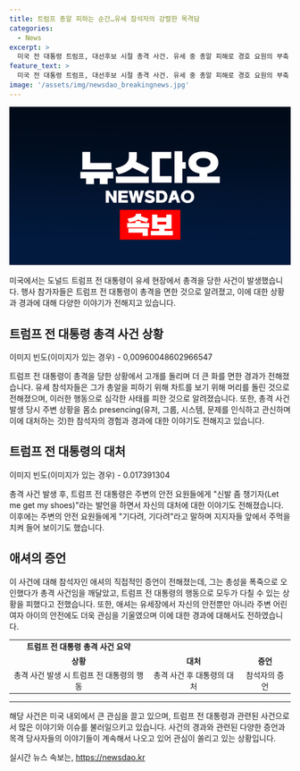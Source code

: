 ```yaml
---
title: 트럼프 총알 피하는 순간…유세 참석자의 강렬한 목격담
categories:
  - News
excerpt: >
  미국 전 대통령 트럼프, 대선후보 시절 총격 사건. 유세 중 총알 피해로 경호 요원의 부축 받다가 방탄조끼가 귀 기저귀 부근을 관통하는 사고를 당했다. 경호원들의 관절 구속 후 주먹을 들며 일어선 트럼프 전 대통령, 차트 보러 돌아볼뻔했다. 사고로 인한 민간인 희생 가능성에 경험한 이들을 위로하는 애셔의 진술. 신속 대처로 더 큰 재앙 피한 트럼프 전 대통령 관련 영상 및 목격자 진술.
feature_text: >
  미국 전 대통령 트럼프, 대선후보 시절 총격 사건. 유세 중 총알 피해로 경호 요원의 부축 받다가 방탄조끼가 귀 기저귀 부근을 관통하는 사고를 당했다. 경호원들의 관절 구속 후 주먹을 들며 일어선 트럼프 전 대통령, 차트 보러 돌아볼뻔했다. 사고로 인한 민간인 희생 가능성에 경험한 이들을 위로하는 애셔의 진술. 신속 대처로 더 큰 재앙 피한 트럼프 전 대통령 관련 영상 및 목격자 진술.
image: '/assets/img/newsdao_breakingnews.jpg'
---
```


<p><img src="/assets/img/newsdao_breakingnews.jpg" alt="flaretime 속보" /></p>

<p data-ke-size="size16">미국에서는 도널드 트럼프 전 대통령이 유세 현장에서 총격을 당한 사건이 발생했습니다. 행사 참가자들은 트럼프 전 대통령이 총격을 면한 것으로 알려졌고, 이에 대한 상황과 경과에 대해 다양한 이야기가 전해지고 있습니다.</p>

<h2 data-ke-size="size26">트럼프 전 대통령 총격 사건 상황</h2>

<p>이미지 빈도(이미지가 있는 경우) - 0,00960048602966547</p>

<p data-ke-size="size16">트럼프 전 대통령이 총격을 당한 상황에서 고개를 돌리며 더 큰 화를 면한 경과가 전해졌습니다. 유세 참석자들은 그가 총알을 피하기 위해 차트를 보기 위해 머리를 돌린 것으로 전해졌으며, 이러한 행동으로 심각한 사태를 피한 것으로 알려졌습니다. 또한, 총격 사건 발생 당시 주변 상황을 몸소 presencing(유저, 그룹, 시스템, 문제를 인식하고 관신하며 이에 대처하는 것)한 참석자의 경험과 경과에 대한 이야기도 전해지고 있습니다.</p>

<h2 data-ke-size="size26">트럼프 전 대통령의 대처</h2>

<p>이미지 빈도(이미지가 있는 경우) - 0.017391304</p>

<p data-ke-size="size16">총격 사건 발생 후, 트럼프 전 대통령은 주변의 안전 요원들에게 "신발 좀 챙기자(Let me get my shoes)"라는 발언을 하면서 자신의 대처에 대한 이야기도 전해졌습니다. 이후에는 주변의 안전 요원들에게 "기다려, 기다려"라고 말하며 지지자들 앞에서 주먹을 치켜 들어 보이기도 했습니다.</p>

<h2 data-ke-size="size26">애셔의 증언</h2>

<p data-ke-size="size16">이 사건에 대해 참석자인 애셔의 직접적인 증언이 전해졌는데, 그는 총성을 폭죽으로 오인했다가 총격 사건임을 깨달았고, 트럼프 전 대통령의 행동으로 모두가 다칠 수 있는 상황을 피했다고 전했습니다. 또한, 애셔는 유세장에서 자신의 안전뿐만 아니라 주변 어린 여자 아이의 안전에도 더욱 관심을 기울였으며 이에 대한 경과에 대해서도 전하였습니다. </p>

<table>
    <tr>
        <td style="text-align: center; height: 17px;"><b>트럼프 전 대통령 총격 사건 요약</b></td>
    </tr>
    <tr>
        <td style="text-align: center; height: 17px;"><b>상황</b></td>
        <td style="text-align: center; height: 17px;"><b>대처</b></td>
        <td style="text-align: center; height: 17px;"><b>증언</b></td>
    </tr>
    <tr>
        <td style="text-align: center; height: 17px;">총격 사건 발생 시 트럼프 전 대통령의 행동</td>
        <td style="text-align: center; height: 17px;">총격 사건 후 대통령의 대처</td>
        <td style="text-align: center; height: 17px;">참석자의 증언</td>
    </tr>
</table>

<hr>

<p data-ke-size="size16">해당 사건은 미국 내외에서 큰 관심을 끌고 있으며, 트럼프 전 대통령과 관련된 사건으로서 많은 이야기와 이슈를 불러일으키고 있습니다. 사건의 경과와 관련된 다양한 증언과 목격 당사자들의 이야기들이 계속해서 나오고 있어 관심이 쏠리고 있는 상황입니다.</p>
실시간 뉴스 속보는, <a href="https://newsdao.kr" rel="dofollow">https://newsdao.kr</a>


